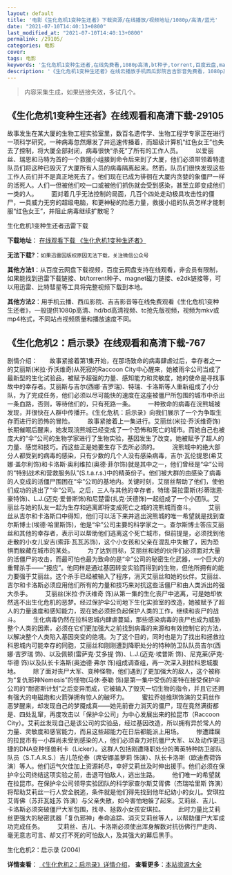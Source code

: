 ```yaml
---
layout: default
title: '电影《生化危机1变种生还者》下载资源/在线播放/视频地址/1080p/高清/蓝光'
date: "2021-07-10T14:40:13+0800"
last_modified_at: "2021-07-10T14:40:13+0800"
permalink: /29105/
categories: 电影
cover:
tags: 电影
keywords: '生化危机1变种生还者,在线免费看,1080p高清,bt种子,torrent,百度云盘,magnet,磁力链,迅雷下载资源'
description: '《生化危机1变种生还者》在线云播放手机西瓜影院吉吉影音免费看，1080p高清bd/hd未删减完整版和tc抢先枪版，mkv/mp4格式，附带bt/torrent种子、magnet/磁力链、百度云盘、网盘资源迅雷下载链接'
---
```


>内容采集生成，如果链接失效，多试几个。


## 《生化危机1变种生还者》在线观看和高清下载-29105

故事发生在某大厦的生物工程实验室里，数百名遗传学、生物工程学专家正在进行一项科学研究，一种病毒忽然爆发了并迅速传播着，而超级计算机“红色女王”也失去了控制，将大厦全部封闭，病毒很快&ldquo;杀死&rdquo;了所有的工作人员。 　　以爱丽丝、瑞恩和马特为首的一个救援小组接到命令后来到了大厦，他们必须带领着特遣队员们将这种已毁灭了大厦所有人员的病毒隔离起来。然而，队员们很快发现这些工作人员们并不是真正地死去了。他们现在已成为徘徊在大厦内贪婪的象僵尸一样的活死人。人们一但被他们咬一口或被他们抓伤就会受到感染，甚至立即变成他们一类的人。 　　面对着几乎无法控制的局面，几百个四处走动极具攻击性的僵尸，一具威力无穷的超级电脑，和更神秘的险恶力量，救援小组的队员怎样才能制服“红色女王”，并阻止病毒继续扩散呢？


生化危机1变种生还者迅雷下载

**下载地址**： [在线观看下载 《生化危机1变种生还者》](https://www.993dy.com//vod-detail-id-19467.html) 


**无法下载?**：`如果迅雷因版权原因无法下载，关注微信公众号 `

**其他方法1**：从百度云网盘下载视频，百度云网盘支持在线观看，非会员有限制，如果能找到迅雷下载链接、bt/torrent种子、magnet磁力链接、e2dk链接等，可以用迅雷、比特彗星等工具将完整视频下载到本地。

**其他方法2**：用手机云播、西瓜影院、吉吉影音等在线免费观看《生化危机1变种生还者》，一般提供1080p高清、hd/bd高清视频、tc抢先版视频，视频为mkv或mp4格式，不同站点视频质量和播放速度不同。


## 《生化危机2：启示录》在线观看和高清下载-767

剧情介绍：　　故事紧接着第1集开始，在那场致命的病毒肆虐过后，幸存者之一的艾丽斯(米拉·乔沃维奇)从死寂的Raccoon City中心醒来，她被雨伞公司当成了最新型的生化试验品，被赋予超强的力量、感知能力和灵敏度，她的使命是寻找事故中的幸存者。艾丽斯与吉尔(西娜·吉罗瑞)、特瑞、卡洛斯等人重新组成了小分队，为了完成任务，他们必须以尽可能快的速度在这座被僵尸所包围的城市中杀出一条血路，否则，等待他们的，只有死路一条。   　　一种致命的病毒在浣熊城被发现，并很快在人群中传播开。《生化危机：启示录》向我们展示了一个为争取生存而进行的恐怖的冒险。   　　故事紧接着上一集进行。艾丽丝(米拉·乔沃维奇饰)长期催眠后醒来，她发现浣熊城已经变成了一个恐怖和死亡的城市。而她自己也被庞大的“伞”公司的生物学家进行了生物实验，基因发生了改变。她被赋予了超人的力量、感觉和技巧。而这些正是她要生存下去所必须的。   　　浣熊城中的绝大部分人都受到的病毒的感染，只有少数的几个人没有感染病毒，吉尔·瓦伦提恩(希艾娜·盖尔利饰)和卡洛斯·奥利维拉(奥德·菲尔饰)就是其中之一，他们曾经是“伞”公司的“特别战术和营救服务队”(S.t.a.r.s.)中的精英份子。他们被大群的由感染了病毒的人变成的活僵尸围困在“伞”公司的基地内。关键时刻，艾丽丝帮助了他们，使他们成功的逃出了“伞”公司。之后，三人与其他的幸存者，特瑞·莫拉雷斯(杉蒂瑞恩·豪特饰)、L.J.(迈克·爱普斯饰)和尼楚雷(扎克·沃德饰)一起组成了一个小团队。艾丽丝与她的队友一起为生存和逃离即将变成死亡之城的浣熊城而奋斗。   　　艾丽丝从吉尔和卡洛斯口中得知，他们可以活下来并逃出浣熊城的唯一希望就是找到查尔斯博士(埃德·哈里斯饰)，他是“伞”公司主要的科学家之一。查尔斯博士答应艾丽丝和其他的幸存者，表示可以帮助他们逃离这个死亡城市，但前提是，必须找到他走散的小女儿安吉(索菲·瓦瓦苏饰)，这个小女孩和父亲在混乱中失散了，因为恐惧而躲藏在城市的某处。   　　为了达到目标，艾丽丝和她的伙伴们必须面对大量的活僵尸的攻击，而最可怕也最为致命的是“伞”公司的秘密生化武器，一个巨大的重臂杀手——“报应”。他同样是通过基因转变实验而得到的生物，但他所拥有的能力要强于艾丽丝。这个杀手已经被输入了程序，消灭艾丽丝和她的伙伴。艾丽丝、吉尔和卡洛斯必须应用他们所有的力量和技巧来对抗这些活僵尸和由人类派出的强大杀手。   　　艾丽丝(米拉·乔沃维奇 饰)从第一集的生化丧尸中逃离，可是她却依然逃不出生化危机的恶梦。经过保护伞公司地下生化实验室的改造，她被赋予了超人的力量速度和感知能力，现在她必须担负起保护人类的工作，继续和丧尸的战斗。   　　生化病毒仍然在拉科恩城内肆虐蔓延，那些感染病毒的丧尸也成为威胁整个人类的因素，必须在它们更加强大之前找到病毒的来源和有效控制它的方法，以解决整个人类陷入基因突变的绝境。为了这个目的，同时也是为了找出和拯救拉科恩城内可能幸存的同胞，艾丽丝和刚刚遭到降职处分的特种防卫队队员吉尔(西娜·吉罗瑞 饰)、以及佩顿(雷萨克·艾多提 饰)、L.J.(迈克·埃普斯 饰)、尼克莱(萨克·华德 饰)以及队长卡洛斯(奥迪德·弗尔 饰)组成调查组，再一次深入到拉科恩城腹地。   　　除了面对丧尸大军、变种怪物，他们遇到了更加强大的敌人，这个被称为“复仇邪神Nemesis”的怪物(马休·泰勒 饰)是第一集中受伤的麦特在接受保护伞公司的“耐密斯计划”之后变异而成，它被输入了毁灭一切生物的指令，并且它还拥有强大的电磁炮和火箭弹拥有惊人的破坏力。   　　蜜拉乔娃维琪饰演的艾莉丝作恶梦醒来，却发现自己的梦魇成真——她先前奋力消灭的僵尸，现在竟然满街都是、四处乱窜，再度攻击以「保护伞公司」为中心发展出来的拉昆市（Raccoon City）。艾莉丝发现自己是该公司的实验品，经过基因改造，所以拥有异於常人的力量、灵敏度和感官能力，而且这些超能力在日后都能派上用场。   　　惨遭蹂躏的拉昆市有一小群尚未受到感染的人，他们必须奋力对抗僵尸大军、以及动作更迅捷的DNA变种怪兽利卡（Licker）。这群人包括刚遭降职处分的菁英特种防卫部队队员（S.T.A.R.S.）吉儿范伦泰（席安娜盖萝莉 饰演）、队长卡洛斯（欧迪费荷饰演）等人。他们运气欠佳加上资源耗尽，幸好艾莉丝及时伸出援手。他们必须在保护伞公司终结这项实验之前，击退可怕敌人，逃出生路。   　　他们唯一的希望就在拉昆市。在保护伞公司领导实验团队的科学家查尔斯艾胥佛（杰瑞哈里斯 饰演）将帮助艾莉丝一行人安全脱逃，条件就是他们得先找到他年纪幼小的女儿。安琪拉艾胥佛（苏菲瓦娃苏 饰演）与父亲失散，如今害怕地躲了起来。艾莉丝、吉儿、卡洛斯必须突破僵尸大军包围，找寻、拯救小女孩安琪拉。   　　此时力量比艾莉丝更强大的秘密武器「复仇邪神」奉命追踪、消灭艾莉丝等人，以帮助僵尸大军成功完成任务。   　　艾莉丝、吉儿、卡洛斯必须使出浑身解数对抗彷佛行尸走肉、毫无意志可言、却又打不死的可怕敌人，及其强大的幕后黑手。


生化危机2：启示录 (2004)

**详情查看**： [《生化危机2：启示录》详情介绍](/movie/767/)， **查看更多**：[本站资源大全](/movie/t/all/)

